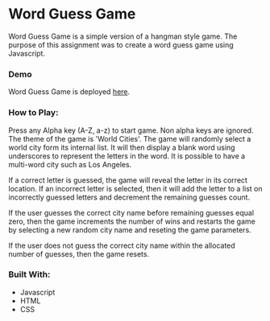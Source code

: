 # Word Guess Game

Word Guess Game is a simple version of a hangman style game. The purpose of this assignment was to create a word guess game using Javascript.

### Demo
Word Guess Game is deployed [here](https://nbardoi.github.io/Word-Guess-Game).



### How to Play:

Press any Alpha key (A-Z, a-z) to start game. Non alpha keys are ignored. The theme of the game is 'World Cities'. The game will randomly select a world city form its internal list. It will then display a blank word using underscores to represent the letters in the word. It is possible to have a multi-word city such as Los Angeles.

If a correct letter is guessed, the game will reveal the letter in its correct location. If an incorrect letter is selected, then it will add the letter to a list on incorrectly guessed letters and decrement the remaining guesses count.

If the user guesses the correct city name before remaining guesses equal zero, then the game increments the number of wins and restarts the game by selecting a new random city name and reseting the game parameters.

If the user does not guess the correct city name within the allocated number of guesses, then the game resets.

### Built With:
 - Javascript
 - HTML
 - CSS
